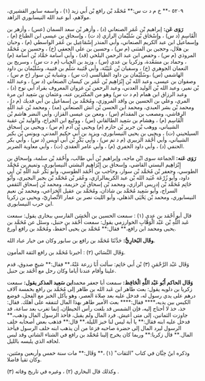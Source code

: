 ٥٢٠٩ -** خ م د ت س:** مُحَمَّد بْن رافع بْن أَبي زيد (١) ، واسمه سابور القشيري، مولاهم، أبو عبد الله النيسابوري الزاهد.

**رَوَى عَن:** إبراهيم بْن عُمَر الصنعاني (د) ، وأزهر بْن سعد السمان (عس) ، وأزهر بن الْقَاسِمِ (د س) ، وإِسْحَاق بْن سُلَيْمان الرازي (د ت) ، وإسحاق بن عيسى ابن الطباع (م) ، وإسماعيل ابن عبد الكريم الصنعاني، وأبي المنذر إِسْمَاعِيل بن عُمَر الواسطي (م) ، وحبان بن هلال، وحجين بن المثنى (م س) ، وحسين بن علي الجعفي (خ) ، وحسين بن مُحَمَّد المروذي (م س) ، وحفص ابن عبد الرحمن البلخي (قد) ، وأبي أسامة حَمَّاد بْن أسامة (م) ، وحماد بن مسَعْدة، وزكريا بن عدي (س) ، وزيد بن الحباب (م د ت س) ، وسريج بن النعمان الجوهري (خ) ، وسفيان بْن عُيَيْنَة، وأبي قُتَيبة سَلْم بن قتيبة، وسُلَيْمان بن داود الهاشمي (س) ،وسُلَيْمان بن داود الطيالسي (ت س) ، وشبابة بْن سوار (خ م س) ، وصفوان بن عيسى، وعبد الله بْن إِبْرَاهِيم بْن عُمَر بن كيسان الصنعاني (د س) ، وعبد الله بْن نمير، وعبد الله بْن الوليد العدني، وعبد الرحمن بْن غزوان المعروف بقراد أبي نوح (د) ، وعبد الرزاق ابن همام (م د ت س) وهو من المكثرين عنه، وعثمان بن سَعِيد ابن مرة المري، وعلي بن الحسين بن واقد المروزي، ومُحَمَّد بن إسماعيل بن أَبي فديك (م د) ، ومحمد بْن بشر العبدي، ومحمد ابن الحسن بْن أتش الصنعاني (مد) ، ومحمد بْن عَبد اللَّهِ الرقاشي، ومصعب بن المقدام (س) ، ومعن بن عيسى القزاز، وأبي النضر هاشم بْن الْقَاسِم (م) ، وهشام بن سَعِيد الطالقاني (س) ، ووكيع ابن الجراح، والوليد بْن عقبة الشيباني، ووهب بْن جرير بْن حازم (م) ويحيى بْن آدم (م س) ، ويحيى بن إسحاق السيلحيني (ت) ، ويحيى بن يحيى النيسابوري، ويزيد بن أَبي حكيم المدني، ويونس بْن بكير الشيباني، وأبي أَحْمَد الزبيري (م د تم س) ، وأَبِي بَكْرِ بْن أَبي أويس (د س) ، وأبي بكر الحنفي (د) ، وأبي داود الحفري (م) ، وأبي عامر العقدي (ت) ، وأبي معاوية الضرير.

**رَوَى عَنه:** الجماعة سوى ابْن ماجه، وإبراهيم بْن أَبي طالب، وأَحْمَد بْن سلمة، وإسحاق بن إِبْرَاهِيم البستي القاضي، وإسحاق بن إِبْرَاهِيم البشتي النيسابوري، وتميم بن مُحَمَّد الطوسي، وجعفر بْن مُحَمَّد بْن سوار، وحاجب بن أَحْمَد الطوسي، وأبو بَكْر عَبد اللَّهِ بْن أَبي داود، وأبو زُرْعَة عُبَيد الله بْن عبد الكريمالرازي، وعُمَر بْن مُحَمَّد بْن بجير البجيري، وأَبُو حَاتِم مُحَمَّد بْن إدريس الرازي، ومحمد بْن إسحاق بْن خزيمة، ومحمد بْن إسحاق الثقفي السراج، وأبو سَعِيد مُحَمَّد بن شاذان، ومُحَمَّد بن عقيل الخزاعي، ومحمد بْن نعيم النيسابوري، ومحمد بْن يَحْيَى الذهلي، وأبو الليث نصر بن عمار الأَنْصارِيّ، ويحيى بن زكريا ابن حرب النيسابوري.

قال أبو أَحْمَد بن عدي (١) : سمعت الحسين بن الْحَسَن الفارسي ببخارى يقول: سمعت عَبد اللَّهِ بْن عَبْد الْوَهَّابِ الخوارزمي يقول: سمعت أَحْمَد بن حنبل، وسئل عن مُحَمَّد بن يحيى ومحمد ابن رافع،** فقال:** مُحَمَّد بن يحيى أحفظ، ومُحَمَّد بن رافع أورع.

**وقَال البُخارِيُّ:** حَدَّثَنَا مُحَمَّد بن رافع بن سابور وكان من خيار عباد الله.

وَقَال النَّسَائي (٢) : أخبرنا مُحَمَّد بن رافع الثقة المأمون.

وَقَال عَبْد الرَّحْمَنِ (٣) بْن أَبي حَاتِم: سألت أَبَا زرعة عَنْهُ،** فقال:** شيخ صدوق، قدم علينا وأقام عندنا أياما وكان رحل مع أَحْمَد بن حنبل.

**وَقَال الحاكم أَبُو عَبْد اللَّهِ الْحَافِظ:** سمعت أبا جعفر محمد**ابن سَعِيد المذكر يقول:** سمعت زكريا بن دلويه يقول: بعث طاهر ابن عَبد الله بن طاهر إلى مُحَمَّد بن رافع بخمسة آلاف درهم على يدي رسول له، فدخل عليه بعد صلاة العصر، وهو يأكل الخبز مع الفجل، فوضع الكيس بين يديه،**** فقال:**** بعث الأمير طاهر بهذا المال لتنفقه على أهلك. فقال: خذ، خذ لا أحتاج إليه، فإن الشمس قد بلغت رأس الحيطان، إنما تغرب بعد ساعة، قد جاوزت الثمانين، إلى متى أعيش. فرد المال ولم يقبل، فأخذ الرسول المال وذهب،** فدخل عليه ابنه فقال:** يا أبة ليس لنا خبز الليلة.** قال:** فذهب بعض أصحابه خلف الرسول ليرد المال إلى حضرة صاحبه فزعا من أن يذهب ابنه خلف الرسول فيأخذ المال.** قال زكريا:** وربما كان يخرج إلينا مُحَمَّد بن رافع في الشتاء الشاتي وقد لبس لحافه الذي يلبسه بالليل.

وذكره ابنُ حِبَّان في كتاب "الثقات" (١) ،** وَقَال:** مات سنة خمس وأربعين ومئتين، وكان تقيا فاضلا.

وكذلك قال البخاري (٢) ، وغيره في تاريخ وفاته (٣) .